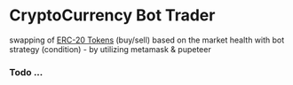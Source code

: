 # CryptoCurrency Bot Trader 
swapping of [ERC-20 Tokens][erc20] (buy/sell) based on the market health with bot strategy (condition) - by utilizing metamask &amp; pupeteer

[erc20]: https://etherscan.io/tokens

### Todo ...
